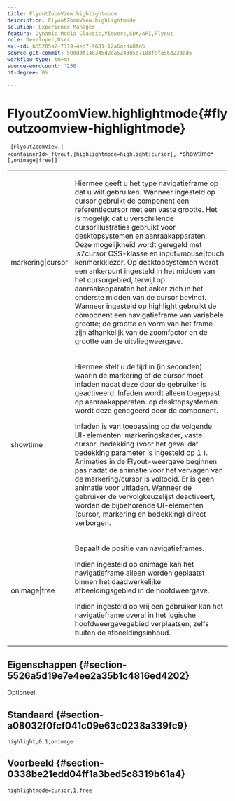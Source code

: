 ```yaml
---
title: FlyoutZoomView.highlightmode
description: FlyoutZoomView.highlightmode
solution: Experience Manager
feature: Dynamic Media Classic,Viewers,SDK/API,Flyout
role: Developer,User
exl-id: b35285a2-7319-4ed7-9681-12a6acda8fa5
source-git-commit: 50dddf148345d2ca5243d5d7108fefa56d23dad6
workflow-type: tm+mt
source-wordcount: '256'
ht-degree: 0%

---
```


# FlyoutZoomView.highlightmode{#flyoutzoomview-highlightmode}

` [FlyoutZoomView.|<containerId>_flyout.]highlightmode=highlight|cursor[, *`showtime`*[,onimage|free]]`

<table id="table_C6F4C663099F40698874731590A22924"> 
 <tbody> 
  <tr> 
   <td colname="col1"> <p> <span class="codeph"> markering|cursor </span> </p> </td> 
   <td colname="col2"> <p> Hiermee geeft u het type navigatieframe op dat u wilt gebruiken. Wanneer ingesteld op <span class="codeph"> cursor </span>gebruikt de component een referentiecursor met een vaste grootte. Het is mogelijk dat u verschillende cursorillustraties gebruikt voor desktopsystemen en aanraakapparaten. Deze mogelijkheid wordt geregeld met <span class="codeph"> .s7cursor </span> CSS-klasse en <span class="codeph"> input=mouse|touch </span> kenmerkkiezer. Op desktopsystemen wordt een ankerpunt ingesteld in het midden van het cursorgebied, terwijl op aanraakapparaten het anker zich in het onderste midden van de cursor bevindt. Wanneer ingesteld op <span class="codeph"> highlight </span>gebruikt de component een navigatieframe van variabele grootte; de grootte en vorm van het frame zijn afhankelijk van de zoomfactor en de grootte van de uitvliegweergave. </p> </td> 
  </tr> 
  <tr> 
   <td colname="col1"> <p> <span class="codeph"> <span class="varname"> showtime </span> </span> </p> </td> 
   <td colname="col2"> <p> Hiermee stelt u de tijd in (in seconden) waarin de markering of de cursor moet infaden nadat deze door de gebruiker is geactiveerd. Infaden wordt alleen toegepast op aanraakapparaten. op desktopsystemen wordt deze genegeerd door de component. </p> <p>Infaden is van toepassing op de volgende UI-elementen: markeringskader, vaste cursor, bedekking (voor het geval dat <span class="codeph"> bedekking </span> parameter is ingesteld op <span class="codeph"> 1 </span>). Animaties in de Flyout-weergave beginnen pas nadat de animatie voor het vervagen van de markering/cursor is voltooid. Er is geen animatie voor uitfaden. Wanneer de gebruiker de vervolgkeuzelijst deactiveert, worden de bijbehorende UI-elementen (cursor, markering en bedekking) direct verborgen. </p> </td> 
  </tr> 
  <tr> 
   <td colname="col1"> <p> <span class="codeph"> onimage|free </span> </p> </td> 
   <td colname="col2"> <p> Bepaalt de positie van navigatieframes. </p> <p>Indien ingesteld op <span class="codeph"> onimage </span>kan het navigatieframe alleen worden geplaatst binnen het daadwerkelijke afbeeldingsgebied in de hoofdweergave. </p> <p>Indien ingesteld op <span class="codeph"> vrij </span> een gebruiker kan het navigatieframe overal in het logische hoofdweergavegebied verplaatsen, zelfs buiten de afbeeldingsinhoud. </p> </td> 
  </tr> 
 </tbody> 
</table>

## Eigenschappen {#section-5526a5d19e7e4ee2a35b1c4816ed4202}

Optioneel.

## Standaard {#section-a08032f0fcf041c09e63c0238a339fc9}

`highlight,0.1,onimage`

## Voorbeeld {#section-0338be21edd04ff1a3bed5c8319b61a4}

`highlightmode=cursor,1,free`
